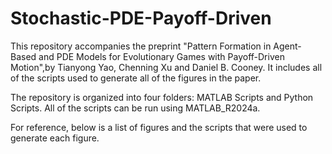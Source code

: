 # Stochastic-PDE-Payoff-Driven

This repository accompanies the preprint "Pattern Formation in Agent-Based and PDE Models for Evolutionary Games with Payoff-Driven Motion",by Tianyong Yao, Chenning Xu and Daniel B. Cooney. It includes all of the scripts used to generate all of the figures in the paper.

The repository is organized into four folders: MATLAB Scripts and Python Scripts. All of the scripts can be run using MATLAB_R2024a.

For reference, below is a list of figures and the scripts that were used to generate each figure.
